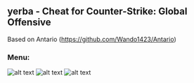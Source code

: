 ## yerba - Cheat for Counter-Strike: Global Offensive
Based on Antario (https://github.com/Wando1423/Antario)

### Menu:
![alt text](https://i.imgur.com/dPCQvFG.png)
![alt text](https://i.imgur.com/3lVaWR5.png)
![alt text](https://i.imgur.com/rIgGA5r.png)

